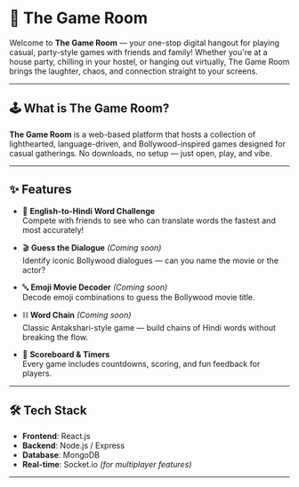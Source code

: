 # 🎲 The Game Room

Welcome to **The Game Room** — your one-stop digital hangout for playing casual, party-style games with friends and family! Whether you're at a house party, chilling in your hostel, or hanging out virtually, The Game Room brings the laughter, chaos, and connection straight to your screens.

---

## 🕹️ What is The Game Room?

**The Game Room** is a web-based platform that hosts a collection of lighthearted, language-driven, and Bollywood-inspired games designed for casual gatherings. No downloads, no setup — just open, play, and vibe.

---

## ✨ Features

- 🎯 **English-to-Hindi Word Challenge**  
  Compete with friends to see who can translate words the fastest and most accurately!

- 🎬 **Guess the Dialogue** *(Coming soon)*  
  Identify iconic Bollywood dialogues — can you name the movie or the actor?

- 🔤 **Emoji Movie Decoder** *(Coming soon)*  
  Decode emoji combinations to guess the Bollywood movie title.

- ⛓️ **Word Chain** *(Coming soon)*  
  Classic Antakshari-style game — build chains of Hindi words without breaking the flow.

- 🧠 **Scoreboard & Timers**  
  Every game includes countdowns, scoring, and fun feedback for players.

---

## 🛠️ Tech Stack

- **Frontend**: React.js  
- **Backend**: Node.js / Express 
- **Database**: MongoDB  
- **Real-time**: Socket.io *(for multiplayer features)*

---



